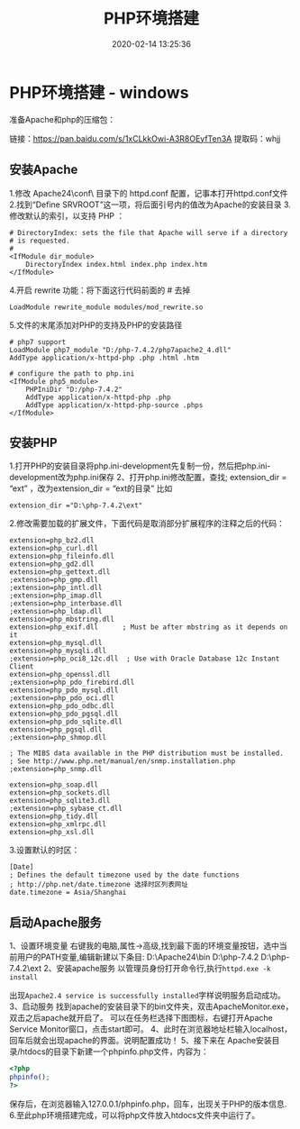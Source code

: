 ﻿---
title: PHP环境搭建
date: 2020-02-14 13:25:36
tags: PHP
---

# PHP环境搭建 - windows

准备Apache和php的压缩包：

链接：https://pan.baidu.com/s/1xCLkkOwi-A3R8OEyfTen3A 
提取码：whjj
## 安装Apache

1.修改 Apache24\conf\ 目录下的 httpd.conf 配置，记事本打开httpd.conf文件
2.找到“Define SRVROOT”这一项，将后面引号内的值改为Apache的安装目录
3.修改默认的索引，以支持 PHP ：
```
# DirectoryIndex: sets the file that Apache will serve if a directory
# is requested.
#
<IfModule dir_module>
    DirectoryIndex index.html index.php index.htm
</IfModule>
```
4.开启 rewrite 功能：将下面这行代码前面的 # 去掉
```
LoadModule rewrite_module modules/mod_rewrite.so
```
5.文件的末尾添加对PHP的支持及PHP的安装路径
```
# php7 support
LoadModule php7_module "D:/php-7.4.2/php7apache2_4.dll"
AddType application/x-httpd-php .php .html .htm

# configure the path to php.ini
<IfModule php5_module> 
    PHPIniDir "D:/php-7.4.2" 
    AddType application/x-httpd-php .php
    AddType application/x-httpd-php-source .phps
</IfModule>
```
## 安装PHP
1.打开PHP的安装目录将php.ini-development先复制一份，然后把php.ini-development改为php.ini保存 
2、打开php.ini修改配置，查找; extension_dir = “ext” ，改为extension_dir = “ext的目录” 比如
```
extension_dir ="D:\php-7.4.2\ext"
```
2.修改需要加载的扩展文件，下面代码是取消部分扩展程序的注释之后的代码：
```
extension=php_bz2.dll
extension=php_curl.dll
extension=php_fileinfo.dll
extension=php_gd2.dll
extension=php_gettext.dll
;extension=php_gmp.dll
;extension=php_intl.dll
;extension=php_imap.dll
;extension=php_interbase.dll
;extension=php_ldap.dll
extension=php_mbstring.dll
extension=php_exif.dll      ; Must be after mbstring as it depends on it
extension=php_mysql.dll
extension=php_mysqli.dll
;extension=php_oci8_12c.dll  ; Use with Oracle Database 12c Instant Client
extension=php_openssl.dll
;extension=php_pdo_firebird.dll
extension=php_pdo_mysql.dll
;extension=php_pdo_oci.dll
extension=php_pdo_odbc.dll
extension=php_pdo_pgsql.dll
extension=php_pdo_sqlite.dll
extension=php_pgsql.dll
;extension=php_shmop.dll
 
; The MIBS data available in the PHP distribution must be installed. 
; See http://www.php.net/manual/en/snmp.installation.php 
;extension=php_snmp.dll
 
extension=php_soap.dll
extension=php_sockets.dll
extension=php_sqlite3.dll
;extension=php_sybase_ct.dll
extension=php_tidy.dll
extension=php_xmlrpc.dll
extension=php_xsl.dll
```
3.设置默认的时区：
```
[Date]
; Defines the default timezone used by the date functions
; http://php.net/date.timezone 选择时区列表网址
date.timezone = Asia/Shanghai
```

## 启动Apache服务
1、设置环境变量 
右键我的电脑,属性->高级,找到最下面的环境变量按钮，选中当前用户的PATH变量,编辑新建以下条目: 
D:\Apache24\bin 
D:\php-7.4.2 
D:\php-7.4.2\ext 
2、安装apache服务 
以管理员身份打开命令行,执行`httpd.exe -k install `

出现`Apache2.4 service is successfully installed`字样说明服务启动成功。
3、启动服务 
找到apache的安装目录下的bin文件夹，双击ApacheMonitor.exe，双击之后apache就开启了。 
可以在任务栏选择下图图标，右键打开Apache Service Monitor窗口，点击start即可。
4、此时在浏览器地址栏输入localhost，回车后就会出现apache的界面。说明配置成功！
5、接下来在 Apache安装目录/htdocs的目录下新建一个phpinfo.php文件，内容为：
```php
<?php
phpinfo();
?>
```
保存后，在浏览器输入127.0.0.1/phpinfo.php，回车，出现关于PHP的版本信息.
6.至此php环境搭建完成，可以将php文件放入htdocs文件夹中运行了。
